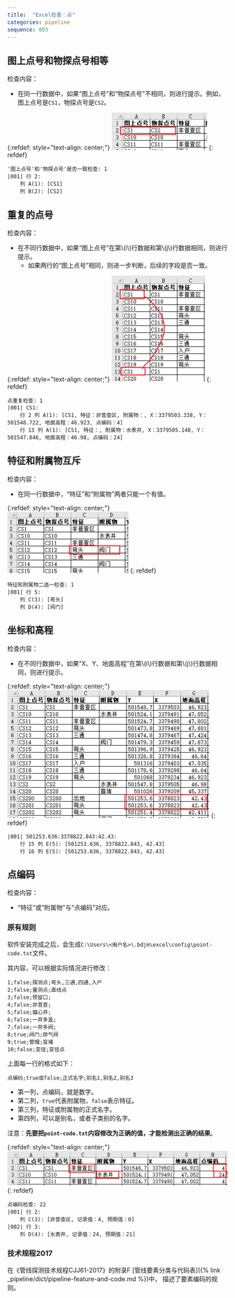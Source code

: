 ```yaml
---
title:  "Excel检查：点"
categories: pipeline
sequence: 003
---
```


## 图上点号和物探点号相等

检查内容：

- 在同一行数据中，如果“图上点号”和“物探点号”不相同，则进行提示。例如，图上点号是`CS1`，物探点号是`CS2`。

{:refdef: style="text-align: center;"}
![](/assets/image/pipeline/point-check-map-and-prospect-point-marker-not-equal.png)
{: refdef}

```text
'图上点号'和'物探点号'是否一致检查: 1
|001| 行 2:
    列 A(1): [CS1]
    列 B(2): [CS2]
```

## 重复的点号

检查内容：

<ul>
    <li>
        在不同行数据中，如果“图上点号”在第\(i\)行数据和第\(j\)行数据相同，则进行提示。
        <ul>
            <li>如果两行的“图上点号”相同，则进一步判断，后续的字段是否一致。</li>
        </ul>
    </li>

</ul>

{:refdef: style="text-align: center;"}
![](/assets/image/pipeline/point-check-duplicate.png)
{: refdef}

```text
点重复检查: 1
|001| CS1:
    行 2 列 A(1): [CS1, 特征：非普查区, 附属物：, X：3379503.338, Y：501548.722, 地面高程：46.923, 点编码：4]
    行 13 列 A(1): [CS1, 特征：, 附属物：水表井, X：3379505.148, Y：501547.846, 地面高程：46.98, 点编码：24]
```

## 特征和附属物互斥

检查内容：

- 在同一行数据中，“特征”和“附属物”两者只能一个有值。

{:refdef: style="text-align: center;"}
![](/assets/image/pipeline/point-check-feature-and-appendage-only-one.png)
{: refdef}

```text
特征和附属物二选一检查: 1
|001| 行 5:
    列 C(3): [弯头]
    列 D(4): [阀门]
```

## 坐标和高程

检查内容：

<ul>
    <li>
        在不同行数据中，如果“X、Y、地面高程”在第\(i\)行数据和第\(j\)行数据相同，则进行提示。
    </li>
</ul>

{:refdef: style="text-align: center;"}
![](/assets/image/pipeline/point-check-same-x-y-altitude.png)
{: refdef}

```text
|001| 501253.636:3378822.843:42.43:
    行 15 列 E(5): [501253.636, 3378822.843, 42.43]
    行 16 列 E(5): [501253.636, 3378822.843, 42.43]
```

## 点编码

检查内容：

- “特征”或“附属物”与“点编码”对应。

### 原有规则

软件安装完成之后，会生成`C:\Users\<用户名>\.bdjm\excel\config\point-code.txt`文件。

其内容，可以根据实际情况进行修改：

```text
1;false;探测点;弯头,三通,四通,入户
2;false;量测点;直线点
3;false;预留口;
4;false;非普查;
5;false;偏心井;
6;false;一井多盖;
7;false;一井多阀;
8;true;阀门;排气阀
9;true;管帽;盲堵
10;false;变径;变径点
```

上面每一行的格式如下：

```text
点编码;true或false;正式名字;别名1,别名2,别名3
```

- 第一列，点编码，就是数字。
- 第二列，`true`代表附属物，`false`表示特征。
- 第三列，特征或附属物的正式名字。
- 第四列，可以是别名，或者子类别的名字。

注意：**先要把`point-code.txt`内容修改为正确的值，才能检测出正确的结果**。

{:refdef: style="text-align: center;"}
![](/assets/image/pipeline/point-check-point-code-old.png)
{: refdef}

```text
点编码检查: 22
|001| 行 2:
    列 C(3): [非普查区, 记录值：4, 预期值：0]
|002| 行 3:
    列 D(4): [水表井, 记录值：24, 预期值：21]
```

### 技术规程2017

在《管线探测技术规程CJJ61-2017》的附录F [管线要素分类与代码表]({% link _pipeline/dict/pipeline-feature-and-code.md %})中，
描述了要素编码的规则。

